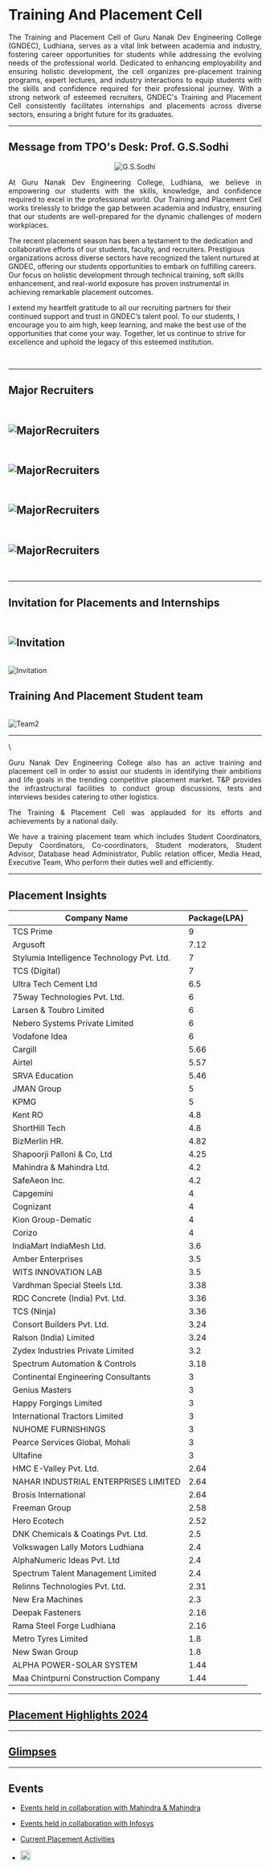 # Training And Placement Cell

<p align=justify>
The Training and Placement Cell of Guru Nanak Dev Engineering College (GNDEC), Ludhiana, serves as a vital link between academia and industry, fostering career opportunities for students while addressing the evolving needs of the professional world. Dedicated to enhancing employability and ensuring holistic development, the cell organizes pre-placement training programs, expert lectures, and industry interactions to equip students with the skills and confidence required for their professional journey. With a strong network of esteemed recruiters, GNDEC's Training and Placement Cell consistently facilitates internships and placements across diverse sectors, ensuring a bright future for its graduates.    
</p>

---

## Message from TPO's Desk:  Prof. G.S.Sodhi

<div align="center">
    <img src="Images/sodhi.jpg" alt="G.S.Sodhi">
</div>


<p align=justify>
At Guru Nanak Dev Engineering College, Ludhiana, we believe in empowering our students with the skills, knowledge, and confidence required to excel in the professional world. Our Training and Placement Cell works tirelessly to bridge the gap between academia and industry, ensuring that our students are well-prepared for the dynamic challenges of modern workplaces.

The recent placement season has been a testament to the dedication and collaborative efforts of our students, faculty, and recruiters. Prestigious organizations across diverse sectors have recognized the talent nurtured at GNDEC, offering our students opportunities to embark on fulfilling careers. Our focus on holistic development through technical training, soft skills enhancement, and real-world exposure has proven instrumental in achieving remarkable placement outcomes.

I extend my heartfelt gratitude to all our recruiting partners for their continued support and trust in GNDEC’s talent pool. To our students, I encourage you to aim high, keep learning, and make the best use of the opportunities that come your way. Together, let us continue to strive for excellence and uphold the legacy of this esteemed institution.
</p>



<br />

---

## Major Recruiters

\
![MajorRecruiters](Images/major_recruiter_2024_1.jpg)
---
\
![MajorRecruiters](Images/major_recruiter_2024_2.jpg)
---
\
![MajorRecruiters](Images/major_recruiter_2024_3.jpg)
---
\
![MajorRecruiters](Images/major_recruiter_2024_4.jpg)
---

<br />

---

## Invitation for Placements and Internships


\
![Invitation](Images/11.jpg)
---
\
![Invitation](Images/10.jpg)


## Training And Placement Student team

\
![Team2](Images/teams2.jpg)

---
\
<p align=justify>
Guru Nanak Dev Engineering College also has an active training and placement cell in order to assist our students in identifying their ambitions and life goals in the trending competitive placement market. T&P provides the infrastructural facilities to conduct group discussions, tests and interviews besides catering to other logistics.
</p>

<p align=justify>
The Training & Placement Cell was applauded for its efforts and achievements by a national daily.
</p>

<p align=justify>
We have a training placement team which includes Student Coordinators, Deputy Coordinators, Co-coordinators, Student moderators, Student Advisor, Database head Administrator, Public relation officer, Media Head, Executive Team, Who perform their duties well and efficiently.
  
</p>

---

## Placement Insights

| Company Name                                     | Package(LPA)          |
|------------------------------------------------|-----------------------|
| TCS Prime                                        | 9                    |
| Argusoft                                         | 7.12                 |
| Stylumia Intelligence Technology Pvt. Ltd.       | 7                    |
| TCS (Digital)                                    | 7                    |
| Ultra Tech Cement Ltd                            | 6.5                  |
| 75way Technologies Pvt. Ltd.                     | 6                    |
| Larsen & Toubro Limited                          | 6                    |
| Nebero Systems Private Limited                   | 6                    |
| Vodafone Idea                                    | 6                    |
| Cargill                                          | 5.66                 |
| Airtel                                           | 5.57                 |
| SRVA Education                                   | 5.46                 |
| JMAN Group                                       | 5                    |
| KPMG                                             | 5                    |
| Kent RO                                          | 4.8                  |
| ShortHill Tech                                   | 4.8                  |
| BizMerlin HR.                                    | 4.82                 |
| Shapoorji Palloni & Co, Ltd                      | 4.25                 |
| Mahindra & Mahindra Ltd.                         | 4.2                  |
| SafeAeon Inc.                                    | 4.2                  |
| Capgemini                                        | 4                    |
| Cognizant                                        | 4                    |
| Kion Group-Dematic                               | 4                    |
| Corizo                                           | 4                    |
| IndiaMart IndiaMesh Ltd.                         | 3.6                  |
| Amber Enterprises                                | 3.5                  |
| WITS INNOVATION LAB                              | 3.5                  |
| Vardhman Special Steels Ltd.                     | 3.38                 |
| RDC Concrete (India) Pvt. Ltd.                   | 3.36                 |
| TCS (Ninja)                                      | 3.36                 |
| Consort Builders Pvt. Ltd.                       | 3.24                 |
| Ralson (India) Limited                           | 3.24                 |
| Zydex Industries Private Limited                 | 3.2                  |
| Spectrum Automation & Controls                   | 3.18                 |
| Continental Engineering Consultants              | 3                    |
| Genius Masters                                   | 3                    |
| Happy Forgings Limited                           | 3                    |
| International Tractors Limited                   | 3                    |
| NUHOME FURNISHINGS                               | 3                    |
| Pearce Services Global, Mohali                   | 3                    |
| Ultafine                                         | 3                    |
| HMC E-Valley Pvt. Ltd.                           | 2.64                 |
| NAHAR INDUSTRIAL ENTERPRISES LIMITED             | 2.64                 |
| Brosis International                             | 2.64                 |
| Freeman Group                                    | 2.58                 |
| Hero Ecotech                                     | 2.52                 |
| DNK Chemicals & Coatings Pvt. Ltd.               | 2.5                  |
| Volkswagen Lally Motors Ludhiana                 | 2.4                  |
| AlphaNumeric Ideas Pvt. Ltd                      | 2.4                  |
| Spectrum Talent Management Limited               | 2.4                   |
| Relinns Technologies Pvt. Ltd.                   | 2.31                 |
| New Era Machines                                 | 2.3                  |
| Deepak Fasteners                                 | 2.16                 |
| Rama Steel Forge Ludhiana                        | 2.16                 |
| Metro Tyres Limited                              | 1.8                  |
| New Swan Group                                   | 1.8                  |
| ALPHA POWER-SOLAR SYSTEM                         | 1.44                 |
| Maa Chintpurni Construction Company              | 1.44                 |

---

## [Placement Highlights 2024](Placement_highlights_2023.md)

---

## [Glimpses](Glimpses.md)

---

## Events

- [Events held in collaboration with Mahindra & Mahindra](Events_MM.md)

- [Events held in collaboration with Infosys](Events_Axis_Bank.md)
- [Current Placement Activities](https://www.tnpgndec.com/)
- <a href="https://www.linkedin.com/company/tnpgndec/posts/?feedView=all" target="_blank">
  <img src="https://upload.wikimedia.org/wikipedia/commons/c/ca/LinkedIn_logo_initials.png" alt="LinkedIn Logo" style="width:20px; height:20px;">
</a>
